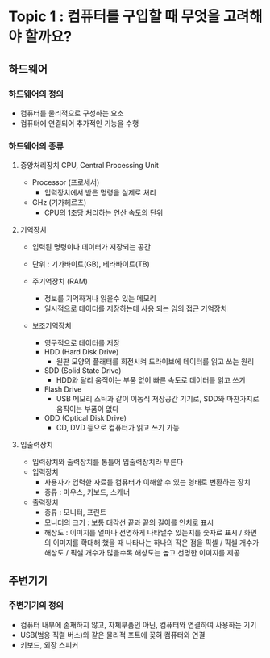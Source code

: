 # Topic 1 : 컴퓨터를 구입할 때 무엇을 고려해야 할까요?

## 하드웨어

### 하드웨어의 정의
 - 컴퓨터를 물리적으로 구성하는 요소
 - 컴퓨터에 연결되어 추가적인 기능을 수행

### 하드웨어의 종류
 1. 중앙처리장치 CPU, Central Processing Unit
    - Processor (프로세서)
        - 입력장치에서 받은 명령을 실제로 처리 
    - GHz (기가헤르츠)
        - CPU의 1초당 처리하는 연산 속도의 단위

 2. 기억장치
    - 입력된 명령이나 데이터가 저장되는 공간

    - 단위 : 기가바이트(GB), 테라바이트(TB)

    - 주기억장치 (RAM)

        - 정보를 기억하거나 읽을수 있는 메모리
        - 일시적으로 데이터를 저장하는데 사용 되는 임의 접근 기억장치
    - 보조기억장치
        - 영구적으로 데이터를 저장
        - HDD (Hard Disk Drive)
            - 원판 모양의 플래터를 회전시켜 드라이브에 데이터를 읽고 쓰는 원리
        - SDD (Solid State Drive)
            - HDD와 달리 움직이는 부품 없이 빠른 속도로 데이터를 읽고 쓰기
        - Flash Drive
            - USB 메모리 스틱과 같이 이동식 저장공간 기기로, SDD와 마찬가지로 움직이는 부품이 없다
        - ODD (Optical Disk Drive)
            - CD, DVD 등으로 컴퓨터가 읽고 쓰기 가능

 3. 입출력장치
    - 입력장치와 출력장치를 통틀어 입출력장치라 부른다
    - 입력장치
        - 사용자가 입력한 자료를 컴퓨터가 이해할 수 있는 형태로 변환하는 장치
        - 종류 : 마우스, 키보드, 스캐너
    - 출력장치
        - 종류 : 모니터, 프린트
        - 모니터의 크기 : 보통 대각선 끝과 끝의 길이를 인치로 표시
        - 해상도 : 이미지를 얼마나 선명하게 나타낼수 있는지를 숫자로 표시 / 화면의 이미지를 확대해 했을 때 나타나는 하나의 작은 점을 픽셀 / 픽셀 개수가 해상도 / 픽셀 개수가 많을수록 해상도는 높고 선명한 이미지를 제공

## 주변기기

### 주변기기의 정의
  - 컴퓨터 내부에 존재하지 않고, 자체부품인 아닌, 컴퓨터와 연결하여 사용하는 기기
  - USB(범용 직렬 버스)와 같은 물리적 포트에 꽂혀 컴퓨터와 연결
  - 키보드, 외장 스피커